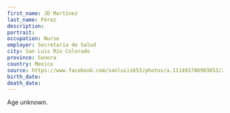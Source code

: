 ```yaml
---
first_name: JD Martínez
last_name: Pérez
description: 
portrait: 
occupation: Nurse
employer: Secretaría de Salud
city: San Luis Río Colorado
province: Sonora
country: Mexico
source: https://www.facebook.com/sanluiis653/photos/a.111491786903653/247694223283408/?type=3&amp;theater
birth_date: 
death_date: 
---
```


Age unknown.